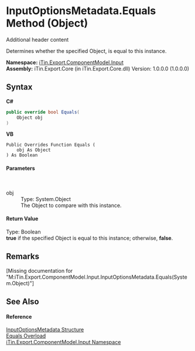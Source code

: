 # InputOptionsMetadata.Equals Method (Object)
Additional header content 

Determines whether the specified Object, is equal to this instance.

**Namespace:**&nbsp;<a href="N_iTin_Export_ComponentModel_Input">iTin.Export.ComponentModel.Input</a><br />**Assembly:**&nbsp;iTin.Export.Core (in iTin.Export.Core.dll) Version: 1.0.0.0 (1.0.0.0)

## Syntax

**C#**<br />
``` C#
public override bool Equals(
	Object obj
)
```

**VB**<br />
``` VB
Public Overrides Function Equals ( 
	obj As Object
) As Boolean
```


#### Parameters
&nbsp;<dl><dt>obj</dt><dd>Type: System.Object<br />The Object to compare with this instance.</dd></dl>

#### Return Value
Type: Boolean<br /><strong>true</strong> if the specified Object is equal to this instance; otherwise, <strong>false</strong>.

## Remarks
\[Missing <remarks> documentation for "M:iTin.Export.ComponentModel.Input.InputOptionsMetadata.Equals(System.Object)"\]

## See Also


#### Reference
<a href="T_iTin_Export_ComponentModel_Input_InputOptionsMetadata">InputOptionsMetadata Structure</a><br /><a href="Overload_iTin_Export_ComponentModel_Input_InputOptionsMetadata_Equals">Equals Overload</a><br /><a href="N_iTin_Export_ComponentModel_Input">iTin.Export.ComponentModel.Input Namespace</a><br />